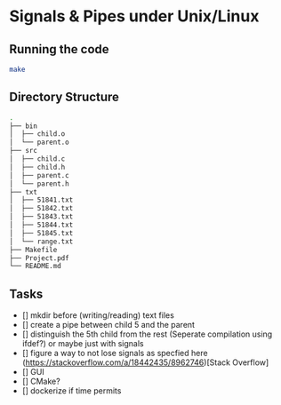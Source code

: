# Signals & Pipes under Unix/Linux

## Running the code

```bash
make 
```

## Directory Structure
```bash
.
├── bin
│  ├── child.o
│  └── parent.o
├── src
│  ├── child.c
│  ├── child.h
│  ├── parent.c
│  └── parent.h
├── txt
│  ├── 51841.txt
│  ├── 51842.txt
│  ├── 51843.txt
│  ├── 51844.txt
│  ├── 51845.txt
│  └── range.txt
├── Makefile
├── Project.pdf
└── README.md
```

## Tasks
- [] mkdir before (writing/reading) text files
- [] create a pipe between child 5 and the parent
- [] distinguish the 5th child from the rest (Seperate compilation using ifdef?) or maybe just with signals
- [] figure a way to not lose signals as specfied here (https://stackoverflow.com/a/18442435/8962746)[Stack Overflow]
- [] GUI
- [] CMake?
- [] dockerize if time permits 
